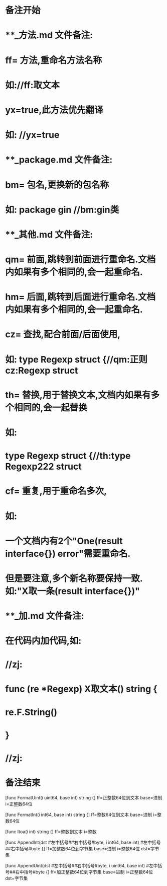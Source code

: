 # 备注开始
# **_方法.md 文件备注:
# ff= 方法,重命名方法名称
# 如://ff:取文本
#
# yx=true,此方法优先翻译
# 如: //yx=true

# **_package.md 文件备注:
# bm= 包名,更换新的包名称 
# 如: package gin //bm:gin类

# **_其他.md 文件备注:
# qm= 前面,跳转到前面进行重命名.文档内如果有多个相同的,会一起重命名.
# hm= 后面,跳转到后面进行重命名.文档内如果有多个相同的,会一起重命名.
# cz= 查找,配合前面/后面使用,
# 如: type Regexp struct {//qm:正则 cz:Regexp struct
#
# th= 替换,用于替换文本,文档内如果有多个相同的,会一起替换
# 如:
# type Regexp struct {//th:type Regexp222 struct
#
# cf= 重复,用于重命名多次,
# 如: 
# 一个文档内有2个"One(result interface{}) error"需要重命名.
# 但是要注意,多个新名称要保持一致. 如:"X取一条(result interface{})"

# **_加.md 文件备注:
# 在代码内加代码,如:
# //zj:
# func (re *Regexp) X取文本() string { 
# re.F.String()
# }
# //zj:
# 备注结束

[func FormatUint(i uint64, base int) string {]
ff=正整数64位到文本
base=进制
i=正整数64位

[func FormatInt(i int64, base int) string {]
ff=整数64位到文本
base=进制
i=整数64位

[func Itoa(i int) string {]
ff=整数到文本
i=整数

[func AppendInt(dst #左中括号##右中括号#byte, i int64, base int) #左中括号##右中括号#byte {]
ff=加整数64位到字节集
base=进制
i=整数64位
dst=字节集

[func AppendUint(dst #左中括号##右中括号#byte, i uint64, base int) #左中括号##右中括号#byte {]
ff=加正整数64位到字节集
base=进制
i=正整数64位
dst=字节集
